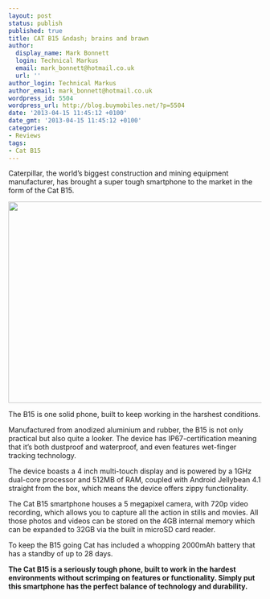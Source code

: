 ```yaml
---
layout: post
status: publish
published: true
title: CAT B15 &ndash; brains and brawn
author:
  display_name: Mark Bonnett
  login: Technical Markus
  email: mark_bonnett@hotmail.co.uk
  url: ''
author_login: Technical Markus
author_email: mark_bonnett@hotmail.co.uk
wordpress_id: 5504
wordpress_url: http://blog.buymobiles.net/?p=5504
date: '2013-04-15 11:45:12 +0100'
date_gmt: '2013-04-15 11:45:12 +0100'
categories:
- Reviews
tags:
- Cat B15
---
```

<p><span class="postStandFirst">Caterpillar, the world&rsquo;s biggest construction and mining equipment manufacturer, has brought a super tough smartphone to the market in the form of the Cat B15.</span></p>
<p style="text-align: center;"><strong><img class="aligncenter" alt="" src="http://www.komputerswiat.pl/media/2013/57/2834903/cat.jpg" width="620" height="400" /></strong></p>
<p style="text-align: left;">The B15 is one solid phone, built to keep working in the harshest conditions.</p>
<p>Manufactured from anodized aluminium and rubber, the B15 is not only practical but also quite a looker. The device has IP67-certification meaning that it&rsquo;s both dustproof and waterproof, and even features wet-finger tracking technology.</p>
<p>The device boasts a 4 inch multi-touch display and is powered by a 1GHz dual-core processor and 512MB of RAM, coupled with Android Jellybean 4.1 straight from the box, which means the device offers zippy functionality.</p>
<p>The Cat B15 smartphone houses a 5 megapixel camera, with 720p video recording, which allows you to capture all the action in stills and movies. All those photos and videos can be stored on the 4GB internal memory which can be expanded to 32GB via the built in microSD card reader.</p>
<p>To keep the B15 going Cat has included a whopping 2000mAh battery that has a standby of up to 28 days.</p>
<p><strong>The Cat B15 is a seriously tough phone, built to work in the hardest environments without scrimping on features or functionality. Simply put this smartphone has the perfect balance of technology and durability.</strong></p>
